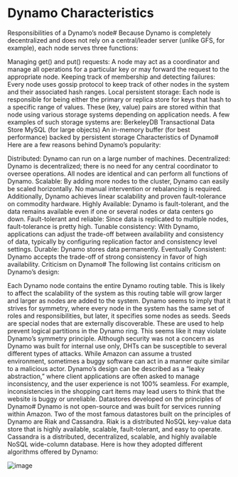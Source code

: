 # Dynamo Characteristics

Responsibilities of a Dynamo’s node#
Because Dynamo is completely decentralized and does not rely on a central/leader server (unlike GFS, for example), each node serves three functions:

Managing get() and put() requests: A node may act as a coordinator and manage all operations for a particular key or may forward the request to the appropriate node.
Keeping track of membership and detecting failures: Every node uses gossip protocol to keep track of other nodes in the system and their associated hash ranges.
Local persistent storage: Each node is responsible for being either the primary or replica store for keys that hash to a specific range of values. These (key, value) pairs are stored within that node using various storage systems depending on application needs. A few examples of such storage systems are:
BerkeleyDB Transactional Data Store
MySQL (for large objects)
An in-memory buffer (for best performance) backed by persistent storage
Characteristics of Dynamo#
Here are a few reasons behind Dynamo’s popularity:

Distributed: Dynamo can run on a large number of machines.
Decentralized: Dynamo is decentralized; there is no need for any central coordinator to oversee operations. All nodes are identical and can perform all functions of Dynamo.
Scalable: By adding more nodes to the cluster, Dynamo can easily be scaled horizontally. No manual intervention or rebalancing is required. Additionally, Dynamo achieves linear scalability and proven fault-tolerance on commodity hardware.
Highly Available: Dynamo is fault-tolerant, and the data remains available even if one or several nodes or data centers go down.
Fault-tolerant and reliable: Since data is replicated to multiple nodes, fault-tolerance is pretty high.
Tunable consistency: With Dynamo, applications can adjust the trade-off between availability and consistency of data, typically by configuring replication factor and consistency level settings.
Durable: Dynamo stores data permanently.
Eventually Consistent: Dynamo accepts the trade-off of strong consistency in favor of high availability.
Criticism on Dynamo#
The following list contains criticism on Dynamo’s design:

Each Dynamo node contains the entire Dynamo routing table. This is likely to affect the scalability of the system as this routing table will grow larger and larger as nodes are added to the system.
Dynamo seems to imply that it strives for symmetry, where every node in the system has the same set of roles and responsibilities, but later, it specifies some nodes as seeds. Seeds are special nodes that are externally discoverable. These are used to help prevent logical partitions in the Dynamo ring. This seems like it may violate Dynamo’s symmetry principle.
Although security was not a concern as Dynamo was built for internal use only, DHTs can be susceptible to several different types of attacks. While Amazon can assume a trusted environment, sometimes a buggy software can act in a manner quite similar to a malicious actor.
Dynamo’s design can be described as a “leaky abstraction,” where client applications are often asked to manage inconsistency, and the user experience is not 100% seamless. For example, inconsistencies in the shopping cart items may lead users to think that the website is buggy or unreliable.
Datastores developed on the principles of Dynamo#
Dynamo is not open-source and was built for services running within Amazon. Two of the most famous datastores built on the principles of Dynamo are Riak and Cassandra. Riak is a distributed NoSQL key-value data store that is highly available, scalable, fault-tolerant, and easy to operate. Cassandra is a distributed, decentralized, scalable, and highly available NoSQL wide-column database. Here is how they adopted different algorithms offered by Dynamo:

![image](https://user-images.githubusercontent.com/33947539/184797270-15d111de-a08c-4f3e-bd85-5e6f71e356a6.png)
